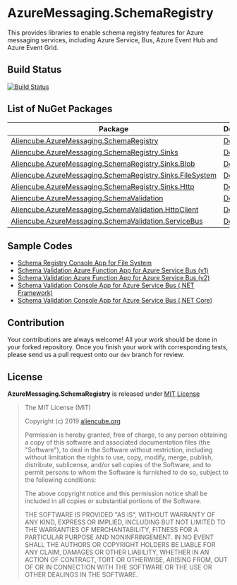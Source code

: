 # AzureMessaging.SchemaRegistry #

This provides libraries to enable schema registry features for Azure messaging services, including Azure Service, Bus, Azure Event Hub and Azure Event Grid.


## Build Status ##

[![Build Status](https://dev.azure.com/aliencube/AzureMessaging.SchemaRegistry/_apis/build/status/dev?branchName=dev)](https://dev.azure.com/aliencube/AzureMessaging.SchemaRegistry/_build/latest?definitionId=11&branchName=dev)


## List of NuGet Packages ##

| Package | Document | Download | Version|
|---|---|---|---|
| [Aliencube.AzureMessaging.SchemaRegistry](https://www.nuget.org/packages/Aliencube.AzureMessaging.SchemaRegistry/) | [Document](./docs/schema-registry.md) | [![](https://img.shields.io/nuget/dt/Aliencube.AzureMessaging.SchemaRegistry.svg)](https://www.nuget.org/packages/Aliencube.AzureMessaging.SchemaRegistry/) | [![](https://img.shields.io/nuget/v/Aliencube.AzureMessaging.SchemaRegistry.svg)](https://www.nuget.org/packages/Aliencube.AzureMessaging.SchemaRegistry/) |
| [Aliencube.AzureMessaging.SchemaRegistry.Sinks](https://www.nuget.org/packages/Aliencube.AzureMessaging.SchemaRegistry.Sinks/) | [Document](./docs/schema-registry-sinks.md) | [![](https://img.shields.io/nuget/dt/Aliencube.AzureMessaging.SchemaRegistry.Sinks.svg)](https://www.nuget.org/packages/Aliencube.AzureMessaging.SchemaRegistry.Sinks/) | [![](https://img.shields.io/nuget/v/Aliencube.AzureMessaging.SchemaRegistry.Sinks.svg)](https://www.nuget.org/packages/Aliencube.AzureMessaging.SchemaRegistry.Sinks/) |
| [Aliencube.AzureMessaging.SchemaRegistry.Sinks.Blob](https://www.nuget.org/packages/Aliencube.AzureMessaging.SchemaRegistry.Sinks.Blob/) | [Document](./docs/schema-registry-sinks-blob.md) | [![](https://img.shields.io/nuget/dt/Aliencube.AzureMessaging.SchemaRegistry.Sinks.Blob.svg)](https://www.nuget.org/packages/Aliencube.AzureMessaging.SchemaRegistry.Sinks.Blob/) | [![](https://img.shields.io/nuget/v/Aliencube.AzureMessaging.SchemaRegistry.Sinks.Blob.svg)](https://www.nuget.org/packages/Aliencube.AzureMessaging.SchemaRegistry.Sinks.Blob/) |
| [Aliencube.AzureMessaging.SchemaRegistry.Sinks.FileSystem](https://www.nuget.org/packages/Aliencube.AzureMessaging.SchemaRegistry.Sinks.FileSystem/) | [Document](./docs/schema-registry-sinks-file-system.md) | [![](https://img.shields.io/nuget/dt/Aliencube.AzureMessaging.SchemaRegistry.Sinks.FileSystem.svg)](https://www.nuget.org/packages/Aliencube.AzureMessaging.SchemaRegistry.Sinks.FileSystem/) | [![](https://img.shields.io/nuget/v/Aliencube.AzureMessaging.SchemaRegistry.Sinks.FileSystem.svg)](https://www.nuget.org/packages/Aliencube.AzureMessaging.SchemaRegistry.Sinks.FileSystem/) |
| [Aliencube.AzureMessaging.SchemaRegistry.Sinks.Http](https://www.nuget.org/packages/Aliencube.AzureMessaging.SchemaRegistry.Sinks.Http/) | [Document](./docs/schema-registry-sinks-http.md) | [![](https://img.shields.io/nuget/dt/Aliencube.AzureMessaging.SchemaRegistry.Sinks.Http.svg)](https://www.nuget.org/packages/Aliencube.AzureMessaging.SchemaRegistry.Sinks.Http/) | [![](https://img.shields.io/nuget/v/Aliencube.AzureMessaging.SchemaRegistry.Sinks.Http.svg)](https://www.nuget.org/packages/Aliencube.AzureMessaging.SchemaRegistry.Sinks.Http/) |
| [Aliencube.AzureMessaging.SchemaValidation](https://www.nuget.org/packages/Aliencube.AzureMessaging.SchemaValidation/) | [Document](./docs/schema-validation.md) | [![](https://img.shields.io/nuget/dt/Aliencube.AzureMessaging.SchemaValidation.svg)](https://www.nuget.org/packages/Aliencube.AzureMessaging.SchemaValidation/) | [![](https://img.shields.io/nuget/v/Aliencube.AzureMessaging.SchemaValidation.svg)](https://www.nuget.org/packages/Aliencube.AzureMessaging.SchemaValidation/) |
| [Aliencube.AzureMessaging.SchemaValidation.HttpClient](https://www.nuget.org/packages/Aliencube.AzureMessaging.SchemaValidation.HttpClient/) | [Document](./docs/schema-validation-http-client.md) | [![](https://img.shields.io/nuget/dt/Aliencube.AzureMessaging.SchemaValidation.HttpClient.svg)](https://www.nuget.org/packages/Aliencube.AzureMessaging.SchemaValidation.HttpClient/) | [![](https://img.shields.io/nuget/v/Aliencube.AzureMessaging.SchemaValidation.HttpClient.svg)](https://www.nuget.org/packages/Aliencube.AzureMessaging.SchemaValidation.HttpClient/) |
| [Aliencube.AzureMessaging.SchemaValidation.ServiceBus](https://www.nuget.org/packages/Aliencube.AzureMessaging.SchemaValidation.ServiceBus/) | [Document](./docs/schema-validation-service-bus.md) | [![](https://img.shields.io/nuget/dt/Aliencube.AzureMessaging.SchemaValidation.ServiceBus.svg)](https://www.nuget.org/packages/Aliencube.AzureMessaging.SchemaValidation.ServiceBus/) | [![](https://img.shields.io/nuget/v/Aliencube.AzureMessaging.SchemaValidation.ServiceBus.svg)](https://www.nuget.org/packages/Aliencube.AzureMessaging.SchemaValidation.ServiceBus/) |


## Sample Codes ##

* [Schema Registry Console App for File System](./samples/Aliencube.AzureMessaging.SchemaRegistry.ConsoleApp)
* [Schema Validation Azure Function App for Azure Service Bus (v1)](./samples/Aliencube.AzureMessaging.SchemaRegistry.FunctionAppV1)
* [Schema Validation Azure Function App for Azure Service Bus (v2)](./samples/Aliencube.AzureMessaging.SchemaRegistry.FunctionAppV2)
* [Schema Validation Console App for Azure Service Bus (.NET Framework)](./samples/Aliencube.AzureMessaging.SchemaValidation.ConsoleAppCore)
* [Schema Validation Console App for Azure Service Bus (.NET Core)](./samples/Aliencube.AzureMessaging.SchemaValidation.ConsoleAppNet)


## Contribution ##

Your contributions are always welcome! All your work should be done in your forked repository. Once you finish your work with corresponding tests, please send us a pull request onto our `dev` branch for review.


## License ##

**AzureMessaging.SchemaRegistry** is released under [MIT License](http://opensource.org/licenses/MIT)

> The MIT License (MIT)
>
> Copyright (c) 2019 [aliencube.org](http://aliencube.org)
> 
> Permission is hereby granted, free of charge, to any person obtaining a copy of this software and associated documentation files (the "Software"), to deal in the Software without restriction, including without limitation the rights to use, copy, modify, merge, publish, distribute, sublicense, and/or sell copies of the Software, and to permit persons to whom the Software is furnished to do so, subject to the following conditions:
> 
> The above copyright notice and this permission notice shall be included in all copies or substantial portions of the Software.
> 
> THE SOFTWARE IS PROVIDED "AS IS", WITHOUT WARRANTY OF ANY KIND, EXPRESS OR IMPLIED, INCLUDING BUT NOT LIMITED TO THE WARRANTIES OF MERCHANTABILITY, FITNESS FOR A PARTICULAR PURPOSE AND NONINFRINGEMENT. IN NO EVENT SHALL THE AUTHORS OR COPYRIGHT HOLDERS BE LIABLE FOR ANY CLAIM, DAMAGES OR OTHER LIABILITY, WHETHER IN AN ACTION OF CONTRACT, TORT OR OTHERWISE, ARISING FROM, OUT OF OR IN CONNECTION WITH THE SOFTWARE OR THE USE OR OTHER DEALINGS IN THE SOFTWARE.
